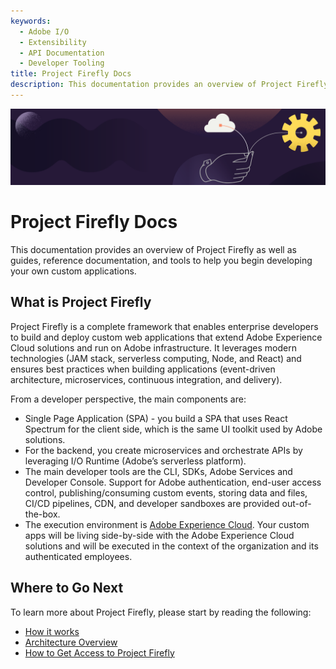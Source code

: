 ```yaml
---
keywords:
  - Adobe I/O
  - Extensibility
  - API Documentation
  - Developer Tooling
title: Project Firefly Docs
description: This documentation provides an overview of Project Firefly as well as guides, reference documentation, and tools to help you begin developing your own custom applications.  
---
```


<Hero slots="image, heading, text" background="rgb(37,26,56)" />

![](../images/banner.png)

# Project Firefly Docs

This documentation provides an overview of Project Firefly as well as guides, reference documentation, and tools to help you begin developing your own custom applications.



## What is Project Firefly

Project Firefly is a complete framework that enables enterprise developers to build and deploy custom web applications that extend Adobe Experience Cloud solutions and run on Adobe infrastructure. It leverages modern technologies (JAM stack, serverless computing, Node, and React) and ensures best practices when building applications (event-driven architecture, microservices, continuous integration, and delivery).

From a developer perspective, the main components are:
*	Single Page Application (SPA) - you build a SPA that uses React Spectrum for the client side, which is the same UI toolkit used by Adobe solutions.
*	For the backend, you create microservices and orchestrate APIs by leveraging I/O Runtime (Adobe’s serverless platform).
*	The main developer tools are the CLI, SDKs, Adobe Services and Developer Console. Support for Adobe authentication, end-user access control, publishing/consuming custom events, storing data and files, CI/CD pipelines, CDN, and developer sandboxes are provided out-of-the-box.
*	The execution environment is [Adobe Experience Cloud](https://experience.adobe.com). Your custom apps will be living side-by-side with the Adobe Experience Cloud solutions and will be executed in the context of the organization and its authenticated employees.

## Where to Go Next

To learn more about Project Firefly, please start by reading the following:

* [How it works](how_it_works.md)
* [Architecture Overview](../guides/index.md)
* [How to Get Access to Project Firefly](./getting_access.md)